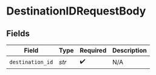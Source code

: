 # DestinationIDRequestBody


## Fields

| Field              | Type               | Required           | Description        |
| ------------------ | ------------------ | ------------------ | ------------------ |
| `destination_id`   | *str*              | :heavy_check_mark: | N/A                |